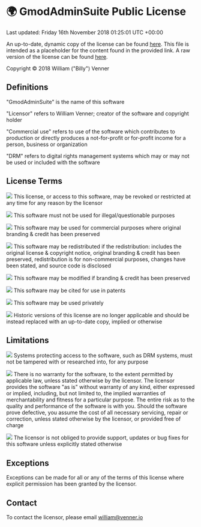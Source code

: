 # 🌍 GmodAdminSuite Public License

Last updated: Friday 16th November 2018 01:25:01 UTC +00:00

An up-to-date, dynamic copy of the license can be found [here](https://gmodadminsuite.com/license/public). This file is intended as a placeholder for the content found in the provided link. A raw version of the license can be found [here](https://gmodadminsuite.com/license/public/raw).

Copyright © 2018 William ("Billy") Venner

## Definitions

"GmodAdminSuite" is the name of this software

"Licensor" refers to William Venner; creator of the software and copyright holder

"Commercial use" refers to use of the software which contributes to production or directly produces a not-for-profit or for-profit income for a person, business or organization

"DRM" refers to digital rights management systems which may or may not be used or included with the software

## License Terms

![](https://gmodadminsuite.com/assets/img/silkicons/delete.png) This license, or access to this software, may be revoked or restricted at any time for any reason by the licensor

![](https://gmodadminsuite.com/assets/img/silkicons/cross.png) This software must not be used for illegal/questionable purposes

![](https://gmodadminsuite.com/assets/img/silkicons/money.png) This software may be used for commercial purposes where original branding & credit has been preserved

![](https://gmodadminsuite.com/assets/img/silkicons/script_go.png) This software may be redistributed if the redistribution: includes the original license & copyright notice, original branding & credit has been preserved, redistribution is for non-commercial purposes, changes have been stated, and source code is disclosed

![](https://gmodadminsuite.com/assets/img/silkicons/script_edit.png) This software may be modified if branding & credit has been preserved

![](https://gmodadminsuite.com/assets/img/silkicons/user_gray.png) This software may be cited for use in patents

![](https://gmodadminsuite.com/assets/img/silkicons/monitor.png) This software may be used privately

![](https://gmodadminsuite.com/assets/img/silkicons/time.png) Historic versions of this license are no longer applicable and should be instead replaced with an up-to-date copy, implied or otherwise

## Limitations

![](https://gmodadminsuite.com/assets/img/silkicons/shield.png) Systems protecting access to the software, such as DRM systems, must not be tampered with or researched into, for any purpose

![](https://gmodadminsuite.com/assets/img/silkicons/delete.png) There is no warranty for the software, to the extent permitted by applicable law, unless stated otherwise by the licensor. The licensor provides the software "as is" without warranty of any kind, either expressed or implied, including, but not limited to, the implied warranties of merchantability and fitness for a particular purpose. The entire risk as to the quality and performance of the software is with you. Should the software prove defective, you assume the cost of all necessary servicing, repair or correction, unless stated otherwise by the licensor, or provided free of charge

![](https://gmodadminsuite.com/assets/img/silkicons/bug.png) The licensor is not obliged to provide support, updates or bug fixes for this software unless explicitly stated otherwise

## Exceptions

Exceptions can be made for all or any of the terms of this license where explicit permission has been granted by the licensor.

## Contact

To contact the licensor, please email [william@venner.io](mailto:william@venner.io)
